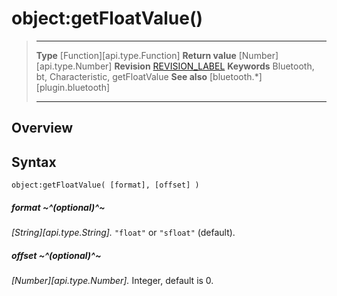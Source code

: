 # object:getFloatValue()

> --------------------- ------------------------------------------------------------------------------------------
> __Type__              [Function][api.type.Function]
> __Return value__      [Number][api.type.Number]
> __Revision__          [REVISION_LABEL](REVISION_URL)
> __Keywords__          Bluetooth, bt, Characteristic, getFloatValue
> __See also__          [bluetooth.*][plugin.bluetooth]
> --------------------- ------------------------------------------------------------------------------------------

## Overview

## Syntax

	object:getFloatValue( [format], [offset] )

##### format ~^(optional)^~
_[String][api.type.String]._ `"float"` or `"sfloat"` (default).

##### offset ~^(optional)^~
_[Number][api.type.Number]._ Integer, default is 0.